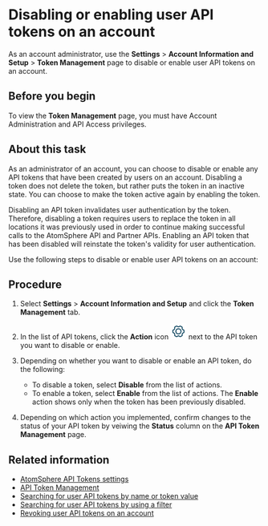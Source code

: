 # Disabling or enabling user API tokens on an account

<head>
  <meta name="guidename" content="Platform"/>
  <meta name="context" content="GUID-cdfbf51e-6418-4fca-bc2c-ead677ee0f4f"/>
</head>

As an account administrator, use the **Settings** \> **Account Information and Setup** \> **Token Management** page to disable or enable user API tokens on an account.

## Before you begin

To view the **Token Management** page, you must have Account Administration and API Access privileges.

## About this task

As an administrator of an account, you can choose to disable or enable any API tokens that have been created by users on an account. Disabling a token does not delete the token, but rather puts the token in an inactive state. You can choose to make the token active again by enabling the token.

Disabling an API token invalidates user authentication by the token. Therefore, disabling a token requires users to replace the token in all locations it was previously used in order to continue making successful calls to the AtomSphere API and Partner APIs. Enabling an API token that has been disabled will reinstate the token's validity for user authentication.

Use the following steps to disable or enable user API tokens on an account:

## Procedure

1. Select **Settings** \> **Account Information and Setup** and click the **Token Management** tab.

2. In the list of API tokens, click the **Action** icon ![img-int-blue_gear](./Images/img-int-blue_gear_2e987bfd-68b2-44b9-af38-4701b3af2b97.jpg) next to the API token you want to disable or enable.

3. Depending on whether you want to disable or enable an API token, do the following:

   - To disable a token, select **Disable** from the list of actions.
   - To enable a token, select **Enable** from the list of actions. The **Enable** action shows only when the token has been previously disabled.

4. Depending on which action you implemented, confirm changes to the status of your API token by veiwing the **Status** column on the **API Token Management** page.

## Related information

- [AtomSphere API Tokens settings](int-AtomSphere_API_Tokens_page_6a75a1f6-709c-4b08-b3bd-85fe2ac02e18.md)
- [API Token Management](int-Tokens_Management_page_32da8ba5-1209-45ae-81a4-5a0ae8bb6392.md)
- [Searching for user API tokens by name or token value](int-Search_for_user_API_token_by_name_000de74b-3fdc-460c-a7b5-b6bcf4e6f99d.md)
- [Searching for user API tokens by using a filter](int-Search_for_user_API_token_by_filter_50fccfc2-dce0-47b2-b4d5-67ac1443ee5e.md)
- [Revoking user API tokens on an account](int-Revoking_API_tokens_Admin_864d1833-8d3e-4b27-9510-cabe7ef2449c.md)
